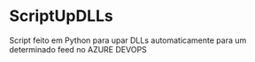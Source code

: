 # ScriptUpDLLs
Script feito em Python para upar DLLs automaticamente para um determinado feed no AZURE DEVOPS
